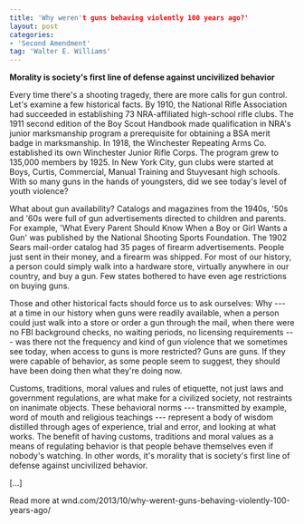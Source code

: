 ```yaml
---
title: 'Why weren't guns behaving violently 100 years ago?'
layout: post
categories:
- 'Second Amendment'
tag: 'Walter E. Williams'
---
```


**Morality is society's first line of defense against uncivilized behavior**

Every time there's a shooting tragedy, there are more calls for gun control. Let's examine a few historical facts. By 1910, the National Rifle Association had succeeded in establishing 73 NRA-affiliated high-school rifle clubs. The 1911 second edition of the Boy Scout Handbook made qualification in NRA's junior marksmanship program a prerequisite for obtaining a BSA merit badge in marksmanship. In 1918, the Winchester Repeating Arms Co. established its own Winchester Junior Rifle Corps. The program grew to 135,000 members by 1925. In New York City, gun clubs were started at Boys, Curtis, Commercial, Manual Training and Stuyvesant high schools. With so many guns in the hands of youngsters, did we see today's level of youth violence?

What about gun availability? Catalogs and magazines from the 1940s, '50s and '60s were full of gun advertisements directed to children and parents. For example, 'What Every Parent Should Know When a Boy or Girl Wants a Gun' was published by the National Shooting Sports Foundation. The 1902 Sears mail-order catalog had 35 pages of firearm advertisements. People just sent in their money, and a firearm was shipped. For most of our history, a person could simply walk into a hardware store, virtually anywhere in our country, and buy a gun. Few states bothered to have even age restrictions on buying guns.

Those and other historical facts should force us to ask ourselves: Why --- at a time in our history when guns were readily available, when a person could just walk into a store or order a gun through the mail, when there were no FBI background checks, no waiting periods, no licensing requirements --- was there not the frequency and kind of gun violence that we sometimes see today, when access to guns is more restricted? Guns are guns. If they were capable of behavior, as some people seem to suggest, they should have been doing then what they're doing now.

Customs, traditions, moral values and rules of etiquette, not just laws and government regulations, are what make for a civilized society, not restraints on inanimate objects. These behavioral norms --- transmitted by example, word of mouth and religious teachings --- represent a body of wisdom distilled through ages of experience, trial and error, and looking at what works. The benefit of having customs, traditions and moral values as a means of regulating behavior is that people behave themselves even if nobody's watching. In other words, it's morality that is society's first line of defense against uncivilized behavior.

\[...\]

Read more at wnd.com/2013/10/why-werent-guns-behaving-violently-100-years-ago/
